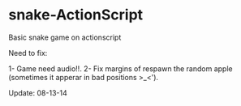 snake-ActionScript
==================

Basic snake game on actionscript

Need to fix:

1- Game need audio!!.
2- Fix margins of respawn the random apple (sometimes it apperar in bad positions >_<').

Update: 08-13-14

